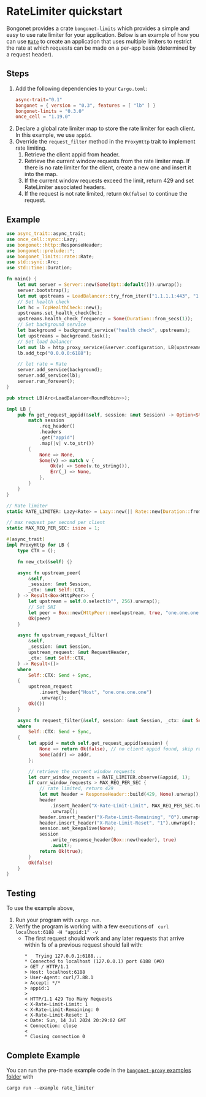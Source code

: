 # **RateLimiter quickstart**

Bongonet provides a crate `bongonet-limits` which provides a simple and easy to use rate limiter for your application. Below is an example of how you can use [`Rate`](https://docs.rs/bongonet-limits/latest/bongonet_limits/rate/struct.Rate.html) to create an application that uses multiple limiters to restrict the rate at which requests can be made on a per-app basis (determined by a request header).

## Steps

1. Add the following dependencies to your `Cargo.toml`:
   ```toml
   async-trait="0.1"
   bongonet = { version = "0.3", features = [ "lb" ] }
   bongonet-limits = "0.3.0"
   once_cell = "1.19.0"
   ```
2. Declare a global rate limiter map to store the rate limiter for each client. In this example, we use `appid`.
3. Override the `request_filter` method in the `ProxyHttp` trait to implement rate limiting.
   1. Retrieve the client appid from header.
   2. Retrieve the current window requests from the rate limiter map. If there is no rate limiter for the client, create a new one and insert it into the map.
   3. If the current window requests exceed the limit, return 429 and set RateLimiter associated headers.
   4. If the request is not rate limited, return `Ok(false)` to continue the request.

## Example

```rust
use async_trait::async_trait;
use once_cell::sync::Lazy;
use bongonet::http::ResponseHeader;
use bongonet::prelude::*;
use bongonet_limits::rate::Rate;
use std::sync::Arc;
use std::time::Duration;

fn main() {
    let mut server = Server::new(Some(Opt::default())).unwrap();
    server.bootstrap();
    let mut upstreams = LoadBalancer::try_from_iter(["1.1.1.1:443", "1.0.0.1:443"]).unwrap();
    // Set health check
    let hc = TcpHealthCheck::new();
    upstreams.set_health_check(hc);
    upstreams.health_check_frequency = Some(Duration::from_secs(1));
    // Set background service
    let background = background_service("health check", upstreams);
    let upstreams = background.task();
    // Set load balancer
    let mut lb = http_proxy_service(&server.configuration, LB(upstreams));
    lb.add_tcp("0.0.0.0:6188");

    // let rate = Rate
    server.add_service(background);
    server.add_service(lb);
    server.run_forever();
}

pub struct LB(Arc<LoadBalancer<RoundRobin>>);

impl LB {
    pub fn get_request_appid(&self, session: &mut Session) -> Option<String> {
        match session
            .req_header()
            .headers
            .get("appid")
            .map(|v| v.to_str())
        {
            None => None,
            Some(v) => match v {
                Ok(v) => Some(v.to_string()),
                Err(_) => None,
            },
        }
    }
}

// Rate limiter
static RATE_LIMITER: Lazy<Rate> = Lazy::new(|| Rate::new(Duration::from_secs(1)));

// max request per second per client
static MAX_REQ_PER_SEC: isize = 1;

#[async_trait]
impl ProxyHttp for LB {
    type CTX = ();

    fn new_ctx(&self) {}

    async fn upstream_peer(
        &self,
        _session: &mut Session,
        _ctx: &mut Self::CTX,
    ) -> Result<Box<HttpPeer>> {
        let upstream = self.0.select(b"", 256).unwrap();
        // Set SNI
        let peer = Box::new(HttpPeer::new(upstream, true, "one.one.one.one".to_string()));
        Ok(peer)
    }

    async fn upstream_request_filter(
        &self,
        _session: &mut Session,
        upstream_request: &mut RequestHeader,
        _ctx: &mut Self::CTX,
    ) -> Result<()>
    where
        Self::CTX: Send + Sync,
    {
        upstream_request
            .insert_header("Host", "one.one.one.one")
            .unwrap();
        Ok(())
    }

    async fn request_filter(&self, session: &mut Session, _ctx: &mut Self::CTX) -> Result<bool>
    where
        Self::CTX: Send + Sync,
    {
        let appid = match self.get_request_appid(session) {
            None => return Ok(false), // no client appid found, skip rate limiting
            Some(addr) => addr,
        };

        // retrieve the current window requests
        let curr_window_requests = RATE_LIMITER.observe(&appid, 1);
        if curr_window_requests > MAX_REQ_PER_SEC {
            // rate limited, return 429
            let mut header = ResponseHeader::build(429, None).unwrap();
            header
                .insert_header("X-Rate-Limit-Limit", MAX_REQ_PER_SEC.to_string())
                .unwrap();
            header.insert_header("X-Rate-Limit-Remaining", "0").unwrap();
            header.insert_header("X-Rate-Limit-Reset", "1").unwrap();
            session.set_keepalive(None);
            session
                .write_response_header(Box::new(header), true)
                .await?;
            return Ok(true);
        }
        Ok(false)
    }
}
```

## Testing

To use the example above,

1. Run your program with `cargo run`.
2. Verify the program is working with a few executions of ` curl localhost:6188 -H "appid:1" -v`
   - The first request should work and any later requests that arrive within 1s of a previous request should fail with:
     ```
     *   Trying 127.0.0.1:6188...
     * Connected to localhost (127.0.0.1) port 6188 (#0)
     > GET / HTTP/1.1
     > Host: localhost:6188
     > User-Agent: curl/7.88.1
     > Accept: */*
     > appid:1
     >
     < HTTP/1.1 429 Too Many Requests
     < X-Rate-Limit-Limit: 1
     < X-Rate-Limit-Remaining: 0
     < X-Rate-Limit-Reset: 1
     < Date: Sun, 14 Jul 2024 20:29:02 GMT
     < Connection: close
     <
     * Closing connection 0
     ```

## Complete Example

You can run the pre-made example code in the [`bongonet-proxy` examples folder](https://github.com/khulnasoft/bongonet/tree/main/bongonet-proxy/examples/rate_limiter.rs) with

```
cargo run --example rate_limiter
```
